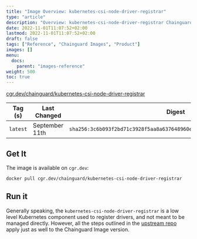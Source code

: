 ```yaml
---
title: "Image Overview: kubernetes-csi-node-driver-registrar"
type: "article"
description: "Overview: kubernetes-csi-node-driver-registrar Chainguard Image"
date: 2022-11-01T11:07:52+02:00
lastmod: 2022-11-01T11:07:52+02:00
draft: false
tags: ["Reference", "Chainguard Images", "Product"]
images: []
menu:
  docs:
    parent: "images-reference"
weight: 500
toc: true
---
```


[cgr.dev/chainguard/kubernetes-csi-node-driver-registrar](https://github.com/chainguard-images/images/tree/main/images/kubernetes-csi-node-driver-registrar)

| Tag (s)   | Last Changed   | Digest                                                                    |
|-----------|----------------|---------------------------------------------------------------------------|
|  `latest` | September 11th | `sha256:3c6b093f2bd71c3928f5aa8a637648960eb037e3c765954b4c16c624aae1c2de` |



## Get It

The image is available on `cgr.dev`:

```
docker pull cgr.dev/chainguard/kubernetes-csi-node-driver-registrar
```

## Run it

Generally speaking, the `kubernetes-csi-node-driver-registrar` is a low level Kubernetes component used to register drivers, and not meant to be managed directly. However, all the steps outlined in the [upstream repo](https://github.com/kubernetes-csi/node-driver-registrar) apply just as well to the Chainguard Image version.

